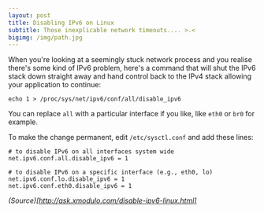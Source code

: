 ```yaml
---
layout: post
title: Disabling IPv6 on Linux
subtitle: Those inexplicable network timeouts.... >.<
bigimg: /img/path.jpg
---
```


When you're looking at a seemingly stuck network process and you realise
there's some kind of IPv6 problem, here's a command that will shut the IPv6
stack down straight away and hand control back to the IPv4 stack allowing 
your application to continue: 

```
echo 1 > /proc/sys/net/ipv6/conf/all/disable_ipv6 

```
You can replace `all` with a particular interface if you like, like `eth0`
or `br0` for example.

To make the change permanent, edit `/etc/sysctl.conf` and add these lines:

```
# to disable IPv6 on all interfaces system wide
net.ipv6.conf.all.disable_ipv6 = 1

# to disable IPv6 on a specific interface (e.g., eth0, lo)
net.ipv6.conf.lo.disable_ipv6 = 1
net.ipv6.conf.eth0.disable_ipv6 = 1
```




_(Source)[http://ask.xmodulo.com/disable-ipv6-linux.html]_
